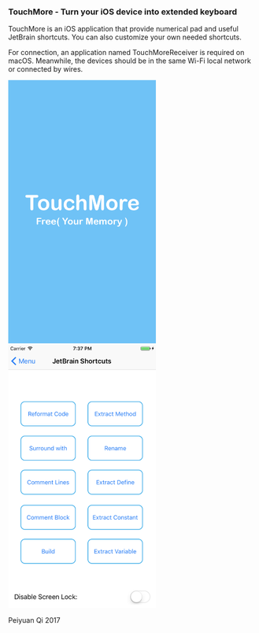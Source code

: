 ### TouchMore - Turn your iOS device into extended keyboard

TouchMore is an iOS application that provide numerical pad and useful JetBrain shortcuts. You can also customize your own needed shortcuts.



For connection, an application named TouchMoreReceiver is required on macOS. Meanwhile, the devices should be in the same Wi-Fi local network or connected by wires.

<img src="./TouchMore/TouchMore/Assets.xcassets/launch.imageset/launch.png" width="300"> 
<img src="./TouchMore/TouchMore/Assets.xcassets/screen.png" width="300"> 





Peiyuan Qi 2017
